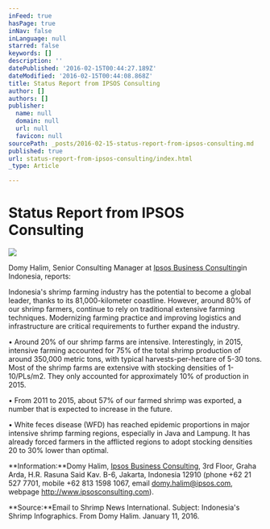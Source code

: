 ```yaml
---
inFeed: true
hasPage: true
inNav: false
inLanguage: null
starred: false
keywords: []
description: ''
datePublished: '2016-02-15T00:44:27.189Z'
dateModified: '2016-02-15T00:44:08.868Z'
title: Status Report from IPSOS Consulting
author: []
authors: []
publisher:
  name: null
  domain: null
  url: null
  favicon: null
sourcePath: _posts/2016-02-15-status-report-from-ipsos-consulting.md
published: true
url: status-report-from-ipsos-consulting/index.html
_type: Article

---
```

# Status Report from IPSOS Consulting
![](https://the-grid-user-content.s3-us-west-2.amazonaws.com/d7584de5-7178-4261-ace2-636575d1f8db.jpg)

Domy Halim, Senior Consulting Manager at [Ipsos Business Consulting][0]in Indonesia, reports:

Indonesia's shrimp farming industry has the potential to become a global leader, thanks to its 81,000-kilometer coastline.  However, around 80% of our shrimp farmers, continue to rely on traditional extensive farming techniques.  Modernizing farming practice and improving logistics and infrastructure are critical requirements to further expand the industry.

• Around 20% of our shrimp farms are intensive.  Interestingly, in 2015, intensive farming accounted for 75% of the total shrimp production of around 350,000 metric tons, with typical harvests-per-hectare of 5-30 tons.  Most of the shrimp farms are extensive with stocking densities of 1-10/PLs/m2.  They only accounted for approximately 10% of production in 2015\.

• From 2011 to 2015, about 57% of our farmed shrimp was exported, a number that is expected to increase in the future.

• White feces disease (WFD) has reached epidemic proportions in major intensive shrimp farming regions, especially in Java and Lampung.  It has already forced farmers in the afflicted regions to adopt stocking densities 20 to 30% lower than optimal.

**Information:**Domy Halim, [Ipsos Business Consulting][0], 3rd Floor, Graha Arda, H.R. Rasuna Said Kav. B-6, Jakarta, Indonesia 12910  (phone +62 21 527 7701, mobile +62 813 1598 1067, email [domy.halim@ipsos.com][1], webpage http://www.ipsosconsulting.com).

**Source:**Email to Shrimp News International.  Subject: Indonesia's Shrimp Infographics.  From Domy Halim.  January 11, 2016\.

[0]: http://www.ipsosconsulting.com/
[1]: mailto:domy.halim@ipsos.com
